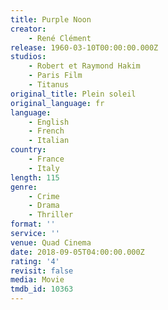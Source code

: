 ```yaml
---
title: Purple Noon
creator:
    - René Clément
release: 1960-03-10T00:00:00.000Z
studios:
    - Robert et Raymond Hakim
    - Paris Film
    - Titanus
original_title: Plein soleil
original_language: fr
language:
    - English
    - French
    - Italian
country:
    - France
    - Italy
length: 115
genre:
    - Crime
    - Drama
    - Thriller
format: ''
service: ''
venue: Quad Cinema
date: 2018-09-05T04:00:00.000Z
rating: '4'
revisit: false
media: Movie
tmdb_id: 10363
---
```



